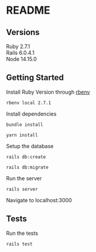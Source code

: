 # README

## Versions

Ruby 2.7.1  
Rails 6.0.4.1  
Node 14.15.0  

## Getting Started

Install Ruby Version through [rbenv](https://github.com/rbenv/rbenv)
```
rbenv local 2.7.1
```

Install dependencies
```
bundle install
```
```
yarn install
```

Setup the database
```
rails db:create
```
```
rails db:migrate
```

Run the server
```
rails server
```

Navigate to localhost:3000

## Tests

Run the tests
```
rails test
```
